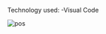 Technology used:
  -Visual Code
   
   ![pos](https://user-images.githubusercontent.com/110368170/217428385-1b7bc8b5-86b9-46a1-b517-d014c509e1db.png)
